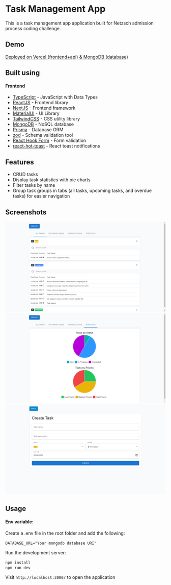 # Task Management App

This is a task management app application built for Netzsch admission process coding challenge.

## Demo

[Deployed on Vercel (frontend+api) & MongoDB (database)](https://netzsch-challenge.vercel.app/)

## Built using

#### Frontend

- [TypeScript](https://www.typescriptlang.org/) - JavaScript with Data Types
- [ReactJS](https://react.dev/) - Frontend library
- [NextJS](https://nextjs.org/) - Frontend framework
- [MaterialUI](https://mui.com/) - UI Library
- [TailwindCSS](https://tailwindcss.com/) - CSS utility library
- [MongoDB](https://www.mongodb.com/) - NoSQL database
- [Prisma](https://www.prisma.io/) - Database ORM
- [zod](https://zod.dev/) - Schema validation tool
- [React Hook Form](https://react-hook-form.com/) - Form validation
- [react-hot-toast](https://react-hot-toast.com/) - React toast notifications

## Features

- CRUD tasks
- Display task statistics with pie charts
- Filter tasks by name
- Group task groups in tabs (all tasks, upcoming tasks, and overdue tasks) for easier navigation

## Screenshots

![Desktop-1](https://github.com/ramonfrombr/netzsch-challenge/blob/main/screenshots/image01.png)
![Desktop-2](https://github.com/ramonfrombr/netzsch-challenge/blob/main/screenshots/image02.png)
![Desktop-2](https://github.com/ramonfrombr/netzsch-challenge/blob/main/screenshots/image03.png)

## Usage

#### Env variable:

Create a .env file in the root folder and add the following:

```
DATABASE_URL="Your mongodb database URI"
```

Run the development server:

```
npm install
npm run dev
```

Visit `http://localhost:3000/` to open the application
